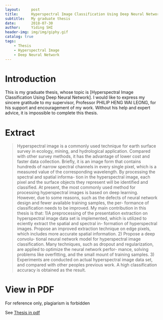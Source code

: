 ```yaml
---
layout:     post
title:      Hyperspectral Image Classification Using Deep Neural Network
subtitle:   My graduate thesis
date:       2018-07-30
author:     Yiding SHI
header-img: img/img/giphy.gif
catalog: true
tags:
    - Thesis
    - Hyperspectral Image
    - Deep Neural Network
---
```



# Introduction

This is my graduate thesis, whose topic is [Hyperspectral Image Classification Using Deep Neural Network].
I would like to express my sincere gratitude to my supervisor, Professor PHILIP HENG WAI LEONG, for his support and encouragement of my work. Without his help and expert advice, it is impossible to complete this thesis.


# Extract

> Hyperspectral image is a commonly used technique for earth surface survey in ecology, mining, and hydrological application. Compared with other survey methods, it has the advantage of lower cost and faster data collection. Briefly, it is an image form that contains hundreds of narrow spectral channels in every single pixel, which is a measured value of the corresponding wavelength. By processing the spectral and spatial informa- tion in the hyperspectral image, each pixel and the surface objects they represent will be identified and classified. At present, the most commonly used method for processing hyperspectral images is based on deep learning. However, due to some reasons, such as the defects of neural network design and fewer available training samples, the per- formance of classification needs to be improved. My main contribution in this thesis is that: 1)A preprocessing of the presentation extraction on hyperspectral image data set is implemented, which is utilized to e ciently extract the spatial and spectral in- formation of hyperspectral images. Propose an improved extraction technique on edge pixels, which includes more accurate spatial information. 2) Propose a deep convolu- tional neural network model for hyperspectral image classification. Many techniques, such as dropout and regularization, are applied to optimize the neural network perfor- mance, solving problems like overfitting, and the small mount of training samples. 3) Experiments are conducted on actual hyperspectral image data set, and compared with other peoples previous work. A high classification accuracy is obtained as the result.

# View in PDF

For reference only, plagiarism is forbidden

See [Thesis in pdf]

[Thesis in pdf]: <http://Yiding95.github.io/MyFile/Yiding_graduate_thesis.pdf>

